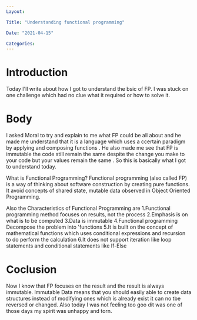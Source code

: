 ```yaml
---
Layout:

Title: "Understanding functional programming"

Date: "2021-04-15"

Categories:
---
```


# Introduction
  Today I'll write about how  I got to understand the bsic of FP. I was stuck on one challenge which  had no clue what it required or how to solve it.

  # Body
  I asked Moral to try and explain to me what FP could be all about and he made me understand that it is a language which uses a ccertain paradigm by applying and composing functions . He also made me see that FP is immutable the code still remain the same despite the change you make to your code but your values remain the same . 
  So this is basically what I got to understand today.

What is Functional Programming?
Functional programming (also called FP) is a way of thinking about software construction by creating pure functions. It avoid concepts of shared state, mutable data observed in Object Oriented Programming.

Also the Characteristics of Functional Programming are
1.Functional programming method focuses on results, not the process
2.Emphasis is on what is to be computed
3.Data is immutable
4.Functional programming Decompose the problem into 'functions
5.It is built on the concept of mathematical functions which uses conditional expressions and recursion to do perform the calculation
6.It does not support iteration like loop statements and conditional statements like If-Else


# Coclusion
Now I know that FP focuses on the result and the result is always immutable. Immutable Data means that you should easily able to create data structures instead of modifying ones which is already exist it can no tbe reversed or changed. Also today I was not feeling too goo dit was one of those days my spirit was unhappy and torn.







